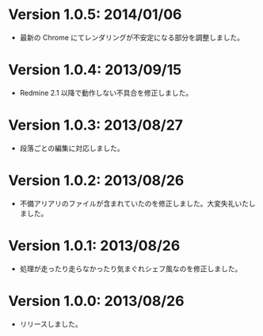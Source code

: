 Version 1.0.5: 2014/01/06
=========================
* 最新の Chrome にてレンダリングが不安定になる部分を調整しました。

Version 1.0.4: 2013/09/15
=========================
* Redmine 2.1 以降で動作しない不具合を修正しました。

Version 1.0.3: 2013/08/27
=========================
* 段落ごとの編集に対応しました。

Version 1.0.2: 2013/08/26
=========================
* 不備アリアリのファイルが含まれていたのを修正しました。大変失礼いたしました。

Version 1.0.1: 2013/08/26
=========================
* 処理が走ったり走らなかったり気まぐれシェフ風なのを修正しました。

Version 1.0.0: 2013/08/26
=========================
* リリースしました。
